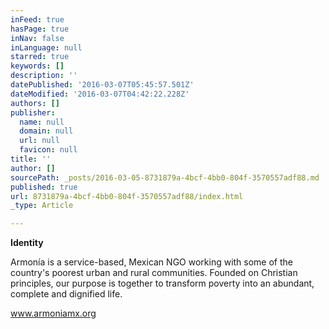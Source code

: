 ```yaml
---
inFeed: true
hasPage: true
inNav: false
inLanguage: null
starred: true
keywords: []
description: ''
datePublished: '2016-03-07T05:45:57.501Z'
dateModified: '2016-03-07T04:42:22.228Z'
authors: []
publisher:
  name: null
  domain: null
  url: null
  favicon: null
title: ''
author: []
sourcePath: _posts/2016-03-05-8731879a-4bcf-4bb0-804f-3570557adf88.md
published: true
url: 8731879a-4bcf-4bb0-804f-3570557adf88/index.html
_type: Article

---
```

**Identity**

Armonía is a service-based, Mexican NGO working with some of the country's poorest urban and rural communities. Founded on Christian principles, our purpose is together to transform poverty into an abundant, complete and dignified life. 

www.armoniamx.org